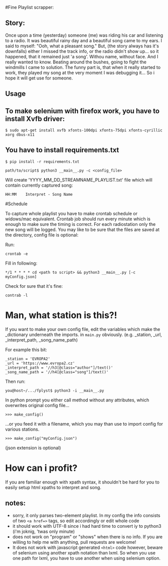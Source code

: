 #Fine Playlist scrapper:

## Story:

Once upon a time (yesterday) someone (me) was riding his car and listening to a radio. It was beautiful rainy day and a beautiful song came to my ears. I said to myself: "Ooh, what a pleasant song." But, (the story always has it's downfalls) either I missed the track info, or the radio didn't show up... so it happened, that it remained just 'a song'. Withou name, without face. And I really wanted to know. Beating around the bushes, going to fight the windmills I came to solution. The funny part is, that when it really started to work, they played my song at the very moment I was debugging it... So i hope it will get use for someone.

## Usage

## To make selenium with firefox work, you have to install Xvfb driver:

```
$ sudo apt-get install xvfb xfonts-100dpi xfonts-75dpi xfonts-cyrillic xorg dbus-x11
```

## You have to install requirements.txt

```
$ pip install -r requirements.txt
```

```
path/to/script$ python3 __main__.py -c <config_file>
```
Will create 'YYYY_MM_DD_STREAMNAME_PLAYLIST.txt' file which will contain currently captured song:
```
HH:MM    Interpret - Song Name
```

#Schedule

To capture whole playlist you have to make crontab schedule or widows/mac equivalent.
Crontab job should run every minute which is enough to make sure the timing is correct. For each radiostation only the new song will be logged.
You may like to be sure that the files are saved at the directory, config file is optional:

Run:
```
crontab -e
```
Fill in following:
```
*/1 * * * * cd <path to script> && python3 __main__.py [-c myConfig.json]
```
Check for sure that it's fine:
```
contrab -l
````

# Man, what station is this?!

If you want to make your own config file, edit the variables which make the _dictionary underneath the imports. in ```main.py``` obviously. (e.g. _station, _url, _interpret_path,  _song_name_path)

For example this bit:
```
_station = 'EVROPA2'
_url = 'https://www.evropa2.cz'
_interpret_path = '//h3[@class="author"]/text()'
_song_name_path = '//h4[@class="song"]/text()'
````

Then run:
```
you@host~/.../fplyst$ python3 -i __main__.py
```
In python prompt you either call method without any attributes, which overwrites original config file...
``` 
>>> make_config()
```
...or you feed it with a filename, which you may than use to import config for various stations.
```
>>> make_config("myConfig.json")
```
(json extension is optional)

# How can i profit?

If you are familiar enough with xpath syntax, it shouldn't be hard for you to easily setup html xpaths to interpret and song.

## notes:
* sorry, it only parses two-element playlist. In my config the info consists of two ```<a href=>``` tags, so edit accordingly or edit whole code
* it should work with UTF-8 since i had hard time to convert iy to python3 (i'm joknig, 'twas only minute)
* does not work on "program" or "shows" when there is no info. If you are willing to help me with anything, pull requests are welcome!
* It does not work with javascript generated ```<html>``` code however, beware of selenium using another xpath notation than lxml. So when you use one path for lxml, you have to use another when using selenium option.
